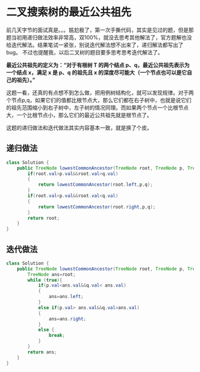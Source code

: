 # 二叉搜索树的最近公共祖先

前几天字节的面试真是。。。尴尬极了，第一次手撕代码，其实是见过的题，但是那题当初用递归做法效率非常高，双100%，就没去思考其他解法了，官方题解也没给迭代解法。结果笔试一紧张，别说迭代解法想不出来了，递归解法都写出了bug。
不过也提醒我，以后二叉树的题目要多思考思考迭代解法了。

**最近公共祖先的定义为：“对于有根树 T 的两个结点 p、q，最近公共祖先表示为一个结点 x，满足 x 是 p、q 的祖先且 x 的深度尽可能大（一个节点也可以是它自己的祖先）。”**

这题一看，还真的有点想不到怎么做，把用例树结构化，就可以发现规律。对于两个节点p,q，如果它们的值都比根节点大，那么它们都在右子树中，也就是说它们的祖先范围缩小到右子树中，左子树的情况同理。而如果两个节点一个比根节点大，一个比根节点小，那么它们的最近公共祖先就是根节点了。

这题的递归做法和迭代做法其实内容基本一致，就是换了个皮。

## 递归做法
```java
class Solution {
    public TreeNode lowestCommonAncestor(TreeNode root, TreeNode p, TreeNode q) {
        if(root.val>p.val&&root.val>q.val)
        {
            return lowestCommonAncestor(root.left,p,q);
        }
        if(root.val<p.val&&root.val<q.val)
        {
            return lowestCommonAncestor(root.right,p,q);
        }
        return root;
    }
}
```

## 迭代做法
```java
class Solution {
    public TreeNode lowestCommonAncestor(TreeNode root, TreeNode p, TreeNode q) {
        TreeNode ans=root;
        while (true){
            if(p.val<ans.val&&q.val< ans.val)
            {
                ans=ans.left;
            }
            else if(p.val> ans.val&&q.val>ans.val)
            {
                ans=ans.right;
            }
            else {
                break;
            }
        }
        return ans;
    }
}
```
